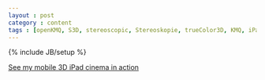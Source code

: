 ```yaml
---
layout : post
category : content
tags : [openKMQ, S3D, stereoscopic, Stereoskopie, trueColor3D, KMQ, iPad, mobile]
---
```

{% include JB/setup %}

[See my mobile 3D iPad cinema in action](http://www.youtube.com/watch?v=SnAESioYIXY)

